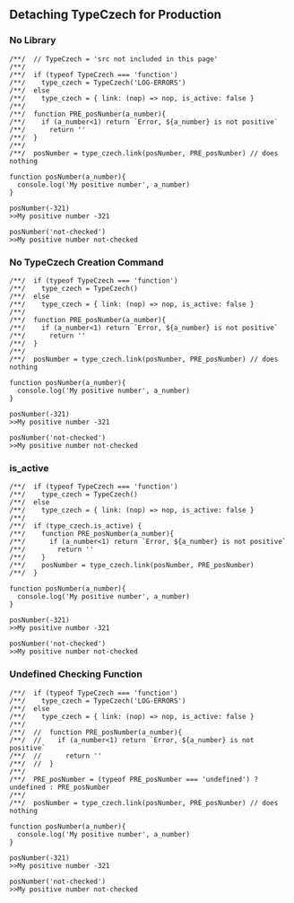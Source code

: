 



## Detaching TypeCzech for Production


### No Library

    /**/  // TypeCzech = 'src not included in this page'
    /**/
    /**/  if (typeof TypeCzech === 'function')
    /**/    type_czech = TypeCzech('LOG-ERRORS')
    /**/  else
    /**/    type_czech = { link: (nop) => nop, is_active: false }
    /**/  
    /**/  function PRE_posNumber(a_number){
    /**/    if (a_number<1) return `Error, ${a_number} is not positive`
    /**/      return ''
    /**/  }
    /**/  
    /**/  posNumber = type_czech.link(posNumber, PRE_posNumber) // does nothing

    function posNumber(a_number){
      console.log('My positive number', a_number)
    }

    posNumber(-321)           
    >>My positive number -321
    
    posNumber('not-checked')
    >>My positive number not-checked

### No TypeCzech Creation Command 

    /**/  if (typeof TypeCzech === 'function') 
    /**/    type_czech = TypeCzech()
    /**/  else
    /**/    type_czech = { link: (nop) => nop, is_active: false }
    /**/  
    /**/  function PRE_posNumber(a_number){
    /**/    if (a_number<1) return `Error, ${a_number} is not positive`
    /**/      return ''
    /**/  }
    /**/  
    /**/  posNumber = type_czech.link(posNumber, PRE_posNumber) // does nothing

    function posNumber(a_number){
      console.log('My positive number', a_number)
    }

    posNumber(-321)
    >>My positive number -321

    posNumber('not-checked')
    >>My positive number not-checked




### is_active

    /**/  if (typeof TypeCzech === 'function') 
    /**/    type_czech = TypeCzech()
    /**/  else
    /**/    type_czech = { link: (nop) => nop, is_active: false }
    /**/  
    /**/  if (type_czech.is_active) {
    /**/    function PRE_posNumber(a_number){
    /**/      if (a_number<1) return `Error, ${a_number} is not positive`
    /**/        return ''
    /**/    }
    /**/    posNumber = type_czech.link(posNumber, PRE_posNumber) 
    /**/  }

    function posNumber(a_number){
      console.log('My positive number', a_number)
    }

    posNumber(-321)
    >>My positive number -321

    posNumber('not-checked')
    >>My positive number not-checked





### Undefined Checking Function 



    /**/  if (typeof TypeCzech === 'function') 
    /**/    type_czech = TypeCzech('LOG-ERRORS')
    /**/  else
    /**/    type_czech = { link: (nop) => nop, is_active: false }
    /**/  
    /**/  //  function PRE_posNumber(a_number){
    /**/  //    if (a_number<1) return `Error, ${a_number} is not positive`
    /**/  //      return ''
    /**/  //  }
    /**/  
    /**/  PRE_posNumber = (typeof PRE_posNumber === 'undefined') ? undefined : PRE_posNumber
    /**/  
    /**/  posNumber = type_czech.link(posNumber, PRE_posNumber) // does nothing

    function posNumber(a_number){
      console.log('My positive number', a_number)
    }

    posNumber(-321)
    >>My positive number -321

    posNumber('not-checked')
    >>My positive number not-checked
